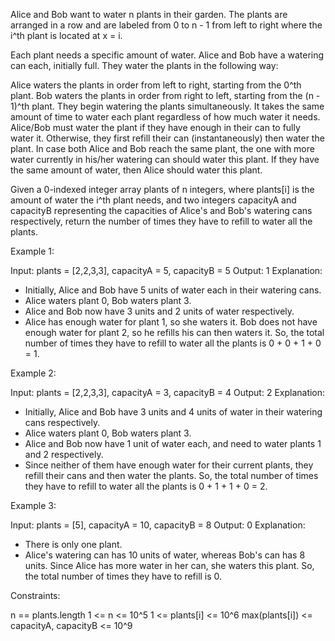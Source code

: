 Alice and Bob want to water n plants in their garden. The plants are arranged
in a row and are labeled from 0 to n - 1 from left to right where the i^th
plant is located at x = i.

Each plant needs a specific amount of water. Alice and Bob have a watering
can each, initially full. They water the plants in the following way:


Alice waters the plants in order from left to right, starting from the 0^th
plant. Bob waters the plants in order from right to left, starting from the
(n - 1)^th plant. They begin watering the plants simultaneously.
It takes the same amount of time to water each plant regardless of how much
water it needs.
Alice/Bob must water the plant if they have enough in their can to fully
water it. Otherwise, they first refill their can (instantaneously) then water
the plant.
In case both Alice and Bob reach the same plant, the one with more water
currently in his/her watering can should water this plant. If they have the
same amount of water, then Alice should water this plant.


Given a 0-indexed integer array plants of n integers, where plants[i] is the
amount of water the i^th plant needs, and two integers capacityA and
capacityB representing the capacities of Alice's and Bob's watering cans
respectively, return the number of times they have to refill to water all the
plants.


Example 1:


Input: plants = [2,2,3,3], capacityA = 5, capacityB = 5
Output: 1
Explanation:
- Initially, Alice and Bob have 5 units of water each in their watering cans.
- Alice waters plant 0, Bob waters plant 3.
- Alice and Bob now have 3 units and 2 units of water respectively.
- Alice has enough water for plant 1, so she waters it. Bob does not have
enough water for plant 2, so he refills his can then waters it.
So, the total number of times they have to refill to water all the plants is
0 + 0 + 1 + 0 = 1.


Example 2:


Input: plants = [2,2,3,3], capacityA = 3, capacityB = 4
Output: 2
Explanation:
- Initially, Alice and Bob have 3 units and 4 units of water in their
watering cans respectively.
- Alice waters plant 0, Bob waters plant 3.
- Alice and Bob now have 1 unit of water each, and need to water plants 1 and
2 respectively.
- Since neither of them have enough water for their current plants, they
refill their cans and then water the plants.
So, the total number of times they have to refill to water all the plants is
0 + 1 + 1 + 0 = 2.


Example 3:


Input: plants = [5], capacityA = 10, capacityB = 8
Output: 0
Explanation:
- There is only one plant.
- Alice's watering can has 10 units of water, whereas Bob's can has 8 units.
Since Alice has more water in her can, she waters this plant.
So, the total number of times they have to refill is 0.



Constraints:


n == plants.length
1 <= n <= 10^5
1 <= plants[i] <= 10^6
max(plants[i]) <= capacityA, capacityB <= 10^9




